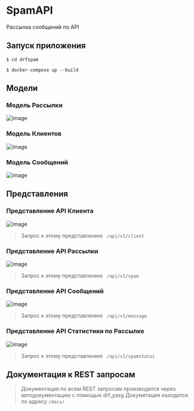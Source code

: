 # SpamAPI
Рассылка сообщений по API
## Запуск приложения
```
$ cd drfspam
```
```
$ docker-compose up --build
```

## Модели

### Модель Рассылки
![image](https://user-images.githubusercontent.com/42303843/159278705-d2fb7251-5f18-4bca-8d2c-e6f4edf405e3.png)

### Модель  Клиентов
![image](https://user-images.githubusercontent.com/42303843/159278894-f87dba40-2b3f-4397-b800-e7b849cfb7e8.png)

### Модель Сообщений
![image](https://user-images.githubusercontent.com/42303843/159279066-5c87cae3-a18f-4ba0-bc09-d4f9c6ca8889.png)

## Представления

### Представление API Клиента
![image](https://user-images.githubusercontent.com/42303843/159279414-d3f56d34-bc17-4608-b481-7bc316322a74.png)

> Запрос к этому представлению ``` /api/v1/client```

### Представление API Рассылки
![image](https://user-images.githubusercontent.com/42303843/159279850-6003badd-0f4a-4194-84a0-f47f43975876.png)

> Запрос к этому представлению ``` /api/v1/spam```

### Представление API Сообщений
![image](https://user-images.githubusercontent.com/42303843/159280007-46c2759b-f6e5-479c-81c6-6924d79d1c6b.png)

> Запрос к этому представлению ``` /api/v1/message```

### Представление API Статистики по Рассылке
![image](https://user-images.githubusercontent.com/42303843/159280309-5f5485cd-8bdc-4530-86c4-36c45e7f2140.png)

> Запрос к этому представлению ``` /api/v1/spamstatus```

## Документация к REST запросам

> Документация по всем REST запросам производится через автодокументацию с помощью drf_yasg
> Докуметация находится по адресу ```/docs/```

